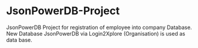 # JsonPowerDB-Project
JsonPowerDB Project for registration of employee into company Database. New Database JsonPowerDB via Login2Xplore (Organisation) is used as data base.
